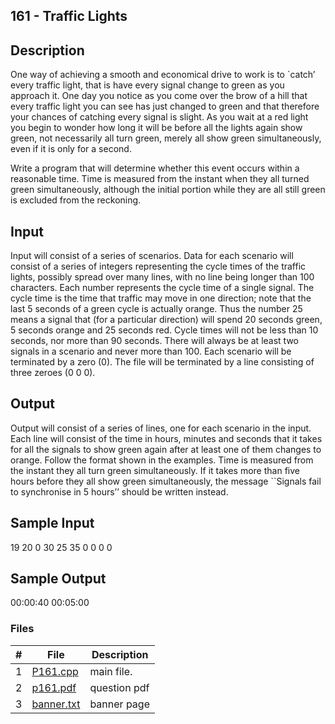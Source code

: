 ## 161 - Traffic Lights
## Description

One way of achieving a smooth and economical drive to work is to `catch’ every traffic light, that is have every signal change to green as you approach it. One day you notice as you come over the brow of a hill that every traffic light you can see has just changed to green and that therefore your chances of catching every signal is slight. As you wait at a red light you begin to wonder how long it will be before all the lights again show green, not necessarily all turn green, merely all show green simultaneously, even if it is only for a second.

Write a program that will determine whether this event occurs within a reasonable time. Time is measured from the instant when they all turned green simultaneously, although the initial portion while they are all still green is excluded from the reckoning.

## Input

Input will consist of a series of scenarios. Data for each scenario will consist of a series of integers representing the cycle times of the traffic lights, possibly spread over many lines, with no line being longer than 100 characters. Each number represents the cycle time of a single signal. The cycle time is the time that traffic may move in one direction; note that the last 5 seconds of a green cycle is actually orange. Thus the number 25 means a signal that (for a particular direction) will spend 20 seconds green, 5 seconds orange and 25 seconds red. Cycle times will not be less than 10 seconds, nor more than 90 seconds. There will always be at least two signals in a scenario and never more than 100. Each scenario will be terminated by a zero (0). The file will be terminated by a line consisting of three zeroes (0 0 0).

## Output

Output will consist of a series of lines, one for each scenario in the input. Each line will consist of the time in hours, minutes and seconds that it takes for all the signals to show green again after at least one of them changes to orange. Follow the format shown in the examples. Time is measured from the instant they all turn green simultaneously. If it takes more than five hours before they all show green simultaneously, the message ``Signals fail to synchronise in 5 hours’’ should be written instead.

## Sample Input

19 20 0
30
25 35 0
0 0 0

## Sample Output

00:00:40
00:05:00

### Files

|   #   | File                       | Description           |
| :---: | -------------------------- | --------------------- |
|   1   | [P161.cpp](./P161.cpp) | main file.            |
|   2   | [p161.pdf](./p161.pdf)   | question pdf          |
|   3   | [banner.txt](./banner.txt) | banner page           |

